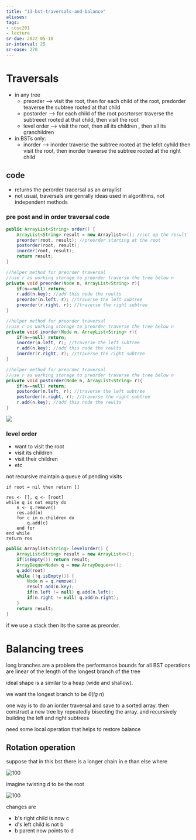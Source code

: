 ```yaml
---
title: "13-bst-traversals-and-balance"
aliases: 
tags: 
- cosc201
- lecture
sr-due: 2022-05-18
sr-interval: 25
sr-ease: 270
---
```


# Traversals
- in any tree
	- preorder --> visit the root, then for each child of the root, predorder teaverse the subtree rooted at that child
	- postorder --> for each child of the root posrtorser traverse the subtreeet rooted at that child, then visit the root 
	- level order --> visit the root, then all its children , then all its granchildren
- in BSTs only:
	- inorder --> inorder traverse the subtree rooted at the lefdt cyhild then visit the root, then inorder traverse the subtree rooted at the right child 

## code
- returns the perorder tracersal as an arraylist
- not usual, traversals are genrally ideas used in algorithms, not independent methods

### pre post and in order traversal code
```java
public ArrayList<String> order() {
	ArrayList<String> result = new Arraylist<>(); //set up the result
	preorder(root, result); //preorder starting at the root
	postorder(root, result);
	inorder(root, result);
	return result;
}

//helper method for preorder traversal
//use r as working storage to preorder traverse the tree below n
private void preorder(Node n, ArrayList<String> r){
	if(n==null) return;
	r.add(n.key); //add this node the reults
	preorder(n.left, r); //traverse the left subtree
	preorder(r.right, r); //traverse the right subtree
}

//helper method for preorder traversal
//use r as working storage to preorder traverse the tree below n
private void inorder(Node n, ArrayList<String> r){
	if(n==null) return;
	inorder(n.left, r); //traverse the left subtree
	r.add(n.key); //add this node the reults
	inorder(r.right, r); //traverse the right subtree
}

//helper method for preorder traversal
//use r as working storage to preorder traverse the tree below n
private void postorder(Node n, ArrayList<String> r){
	if(n==null) return;
	postorder(n.left, r); //traverse the left subtree
	postorder(r.right, r); //traverse the right subtree
	r.add(n.key); //add this node the reults
}
```

![](https://i.imgur.com/vsZtkIp.png)

### level order 
- want to visit the root
- visit its children
- visit their children
- etc

not recursive
maintain a queue of pending visits

```
if root = nil then return []

res <- [], q <- [root]
while q is not empty do
	n <- q.remove()
	res.add(n)
	for c in n.children do
		q.add(c)
	end for
end while
return res
```

```java
public Arraylist<String> levelorder() {
	ArrayList<String> result = new ArrayList<>();
	if(isEmpty()) return result;
	ArrayDeque<Node> q = new ArrayDeque<>();
	q.add(root)
	while (!q.isEmpty()) {
		Node n = q.remove()
		result.add(n.key);
		if(n.left != null) q.add(n.left);
		if(n.right != null) q.add(n.right);
	}
	return result;
}
```


if we use a stack then its the same as preorder.

# Balancing trees
long branches are a problem
the performance bounds for all BST operations are linear of the length of the longest branch of the tree

ideal shape is a similar to a heap (wide and shallow).

we want the longest branch to be $\theta(lg\ n)$ 


one way is to do an iorder traversal and save to a sorted array. then construct a new tree by repeatedly bisecting the array. and recursively building the left and right subtrees

need some local operation that helps to restore balance

## Rotation operation

suppose that in this bst there is a longer chain in e than else where

![100](https://i.imgur.com/SmDsZd1.png)

imagine twisting d to be the root

![100](https://i.imgur.com/6MoYHX1.png)

changes are
- b's right child is now c
- d's left child is not b
- b parent now points to d